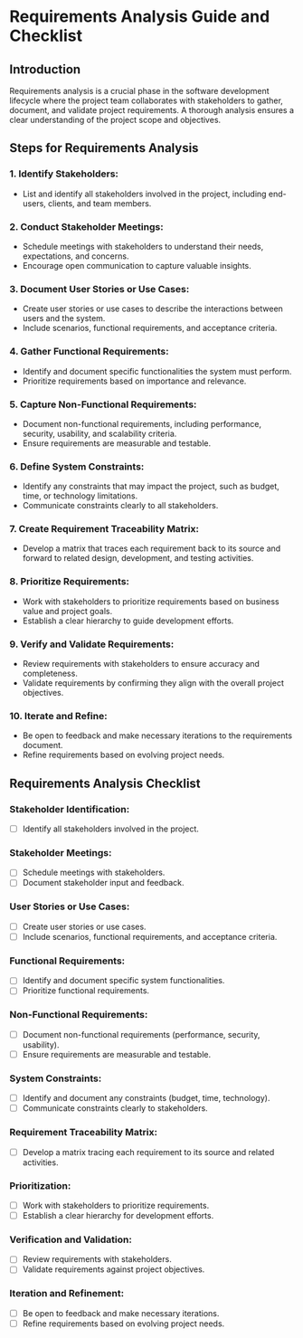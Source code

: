 # Requirements Analysis Guide and Checklist

## Introduction

Requirements analysis is a crucial phase in the software development lifecycle where the project team collaborates with stakeholders to gather, document, and validate project requirements. A thorough analysis ensures a clear understanding of the project scope and objectives.

## Steps for Requirements Analysis

### 1. **Identify Stakeholders:**
   - List and identify all stakeholders involved in the project, including end-users, clients, and team members.

### 2. **Conduct Stakeholder Meetings:**
   - Schedule meetings with stakeholders to understand their needs, expectations, and concerns.
   - Encourage open communication to capture valuable insights.

### 3. **Document User Stories or Use Cases:**
   - Create user stories or use cases to describe the interactions between users and the system.
   - Include scenarios, functional requirements, and acceptance criteria.

### 4. **Gather Functional Requirements:**
   - Identify and document specific functionalities the system must perform.
   - Prioritize requirements based on importance and relevance.

### 5. **Capture Non-Functional Requirements:**
   - Document non-functional requirements, including performance, security, usability, and scalability criteria.
   - Ensure requirements are measurable and testable.

### 6. **Define System Constraints:**
   - Identify any constraints that may impact the project, such as budget, time, or technology limitations.
   - Communicate constraints clearly to all stakeholders.

### 7. **Create Requirement Traceability Matrix:**
   - Develop a matrix that traces each requirement back to its source and forward to related design, development, and testing activities.

### 8. **Prioritize Requirements:**
   - Work with stakeholders to prioritize requirements based on business value and project goals.
   - Establish a clear hierarchy to guide development efforts.

### 9. **Verify and Validate Requirements:**
   - Review requirements with stakeholders to ensure accuracy and completeness.
   - Validate requirements by confirming they align with the overall project objectives.

### 10. **Iterate and Refine:**
   - Be open to feedback and make necessary iterations to the requirements document.
   - Refine requirements based on evolving project needs.

## Requirements Analysis Checklist

### Stakeholder Identification:
- [ ] Identify all stakeholders involved in the project.

### Stakeholder Meetings:
- [ ] Schedule meetings with stakeholders.
- [ ] Document stakeholder input and feedback.

### User Stories or Use Cases:
- [ ] Create user stories or use cases.
- [ ] Include scenarios, functional requirements, and acceptance criteria.

### Functional Requirements:
- [ ] Identify and document specific system functionalities.
- [ ] Prioritize functional requirements.

### Non-Functional Requirements:
- [ ] Document non-functional requirements (performance, security, usability).
- [ ] Ensure requirements are measurable and testable.

### System Constraints:
- [ ] Identify and document any constraints (budget, time, technology).
- [ ] Communicate constraints clearly to stakeholders.

### Requirement Traceability Matrix:
- [ ] Develop a matrix tracing each requirement to its source and related activities.

### Prioritization:
- [ ] Work with stakeholders to prioritize requirements.
- [ ] Establish a clear hierarchy for development efforts.

### Verification and Validation:
- [ ] Review requirements with stakeholders.
- [ ] Validate requirements against project objectives.

### Iteration and Refinement:
- [ ] Be open to feedback and make necessary iterations.
- [ ] Refine requirements based on evolving project needs.
